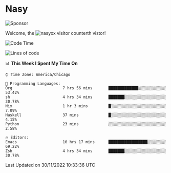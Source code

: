# Nasy

<!--
<p align="center">
<img height="200" src="https://github-readme-stats.vercel.app/api?username=nasyxx&count_private=true&show_icons=true&theme=dracula&include_all_commits=true"/>
<img height="200" src="https://github-readme-stats.vercel.app/api/top-langs/?username=nasyxx&theme=dracula&hide=html,jupyter+notebook&count_private=true&show_icons=true"/>
</p>

  
----------------
-->

![Sponsor](https://img.shields.io/static/v1.svg?label=Sponsor&message=%E2%9D%A4&logo=GitHub&style=flat&color=pink)
 
Welcome, the ![nasyxx visitor counter](https://count.getloli.com/get/@nasyxx?theme=rule34)th vistor!
 
<!--START_SECTION:waka-->
![Code Time](http://img.shields.io/badge/Code%20Time-2%2C876%20hrs%2052%20mins-blue)

![Lines of code](https://img.shields.io/badge/From%20Hello%20World%20I%27ve%20Written-5%20Million%20lines%20of%20code-blue)

📊 **This Week I Spent My Time On** 

```text
⌚︎ Time Zone: America/Chicago

💬 Programming Languages: 
Org                      7 hrs 56 mins       █████████████░░░░░░░░░░░░   53.42% 
sh                       4 hrs 34 mins       ███████░░░░░░░░░░░░░░░░░░   30.78% 
Nix                      1 hr 3 mins         █░░░░░░░░░░░░░░░░░░░░░░░░   7.09% 
Haskell                  37 mins             █░░░░░░░░░░░░░░░░░░░░░░░░   4.15% 
Python                   23 mins             ░░░░░░░░░░░░░░░░░░░░░░░░░   2.58%

🔥 Editors: 
Emacs                    10 hrs 17 mins      █████████████████░░░░░░░░   69.22% 
Zsh                      4 hrs 34 mins       ███████░░░░░░░░░░░░░░░░░░   30.78%

```


 Last Updated on 30/11/2022 10:33:36 UTC
<!--END_SECTION:waka-->

<!-- ![visitors](https://visitor-badge.laobi.icu/badge?page_id=nasyxx.nasyxx) -->
